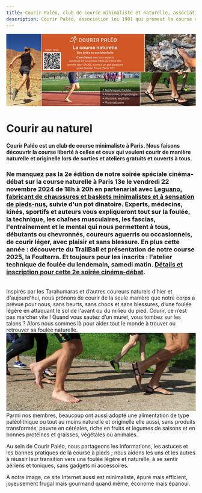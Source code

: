 ```yaml
---
title: Courir Paléo, club de course minimaliste et naturelle, association à Paris
description: Courir Paléo, association loi 1901 qui promeut la course naturelle et minimaliste ainsi que l'alimentation originelle de l'Homme non sédentaire. Nos sorties et ateliers à Paris sont gratuits et ouverts à tous.
---
```

![Courir Paleo](/assets/images/Courir-Paleo-image-soiree-cine-debat-2024.jpg)
# Courir au naturel
#### Courir Paléo est un club de course minimaliste à Paris. Nous faisons découvrir la course liberté à celles et ceux qui veulent courir de manière naturelle et originelle lors de sorties et ateliers gratuits et ouverts à tous.
### Ne manquez pas la 2e édition de notre soirée spéciale cinéma-débat sur la course naturelle à Paris 13e le vendredi 22 novembre 2024 de 18h à 20h en partenariat avec [Leguano, fabricant de chaussures et baskets minimalistes et à sensation de pieds-nus](https://www.leguano.fr), suivie d'un pot dinatoire. Experts, médecins, kinés, sportifs et auteurs vous expliqueront tout sur la foulée, la technique, les chaînes musculaires, les fascias, l'entraînement et le mental qui nous permettent à tous, débutants ou chevronnés, coureurs aguerris ou occasionnels, de courir léger, avec plaisir et sans blessure. En plus cette année : découverte du TrailBall et présentation de notre course 2025, la Foulterra. Et toujours pour les inscrits : l'atelier technique de foulée du lendemain, samedi matin. [Détails et inscription pour cette 2e soirée cinéma-débat](https://my.weezevent.com/2e-soiree-cinema-debat-courir-paleo).
<br>Inspirés par les Tarahumaras et d’autres coureurs naturels d’hier et d'aujourd'hui, nous prônons de courir de la seule manière que notre corps a prévue pour nous, sans heurts, sans chocs et sans blessures, d’une foulée légère en attaquant le sol de l'avant ou du milieu du pied. Courir, ce n’est pas marcher vite&nbsp;! Quand vous sautez d’un muret, vous tombez sur les talons&nbsp;? Alors nous sommes là pour aider tout le monde à trouver ou retrouver sa foulée naturelle.
<br>![Courir Paleo](/assets/images/CourirPaleo_course_Parc-Montsouris_foulees_1200px.jpg)
<br>Parmi nos membres, beaucoup ont aussi adopté une alimentation de type paléolithique ou tout au moins naturelle et originelle elle aussi, sans produits transformés, pauvre en céréales, riche en fruits et légumes de saisons et en bonnes protéines et graisses, végétales ou animales.

Au sein de Courir Paléo, nous partageons les informations, les astuces et les bonnes pratiques de la course à pieds&nbsp;; nous aidons les uns et les autres à réussir leur transition vers une foulée légère et naturelle, à se sentir aériens et toniques, sans gadgets ni accessoires.

À notre image, ce site Internet aussi est minimaliste, épuré mais efficient, joyeusement frugal mais gourmand quand même, économe mais épanoui.


